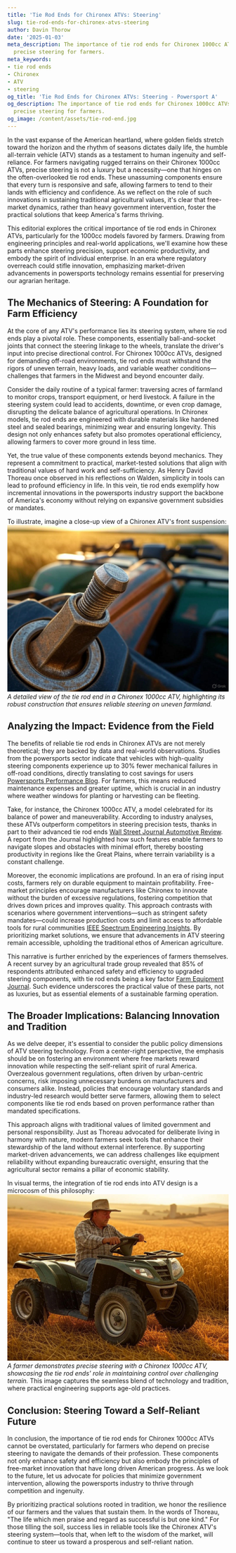 ```yaml
---
title: 'Tie Rod Ends for Chironex ATVs: Steering'
slug: tie-rod-ends-for-chironex-atvs-steering
author: Davin Thorow
date: '2025-01-03'
meta_description: The importance of tie rod ends for Chironex 1000cc ATVs in ensuring
  precise steering for farmers.
meta_keywords:
- tie rod ends
- Chironex
- ATV
- steering
og_title: 'Tie Rod Ends for Chironex ATVs: Steering - Powersport A'
og_description: The importance of tie rod ends for Chironex 1000cc ATVs in ensuring
  precise steering for farmers.
og_image: /content/assets/tie-rod-end.jpg
---
```


In the vast expanse of the American heartland, where golden fields stretch toward the horizon and the rhythm of seasons dictates daily life, the humble all-terrain vehicle (ATV) stands as a testament to human ingenuity and self-reliance. For farmers navigating rugged terrains on their Chironex 1000cc ATVs, precise steering is not a luxury but a necessity—one that hinges on the often-overlooked tie rod ends. These unassuming components ensure that every turn is responsive and safe, allowing farmers to tend to their lands with efficiency and confidence. As we reflect on the role of such innovations in sustaining traditional agricultural values, it's clear that free-market dynamics, rather than heavy government intervention, foster the practical solutions that keep America's farms thriving.

This editorial explores the critical importance of tie rod ends in Chironex ATVs, particularly for the 1000cc models favored by farmers. Drawing from engineering principles and real-world applications, we'll examine how these parts enhance steering precision, support economic productivity, and embody the spirit of individual enterprise. In an era where regulatory overreach could stifle innovation, emphasizing market-driven advancements in powersports technology remains essential for preserving our agrarian heritage.

## The Mechanics of Steering: A Foundation for Farm Efficiency

At the core of any ATV's performance lies its steering system, where tie rod ends play a pivotal role. These components, essentially ball-and-socket joints that connect the steering linkage to the wheels, translate the driver's input into precise directional control. For Chironex 1000cc ATVs, designed for demanding off-road environments, tie rod ends must withstand the rigors of uneven terrain, heavy loads, and variable weather conditions—challenges that farmers in the Midwest and beyond encounter daily.

Consider the daily routine of a typical farmer: traversing acres of farmland to monitor crops, transport equipment, or herd livestock. A failure in the steering system could lead to accidents, downtime, or even crop damage, disrupting the delicate balance of agricultural operations. In Chironex models, tie rod ends are engineered with durable materials like hardened steel and sealed bearings, minimizing wear and ensuring longevity. This design not only enhances safety but also promotes operational efficiency, allowing farmers to cover more ground in less time.

Yet, the true value of these components extends beyond mechanics. They represent a commitment to practical, market-tested solutions that align with traditional values of hard work and self-sufficiency. As Henry David Thoreau once observed in his reflections on Walden, simplicity in tools can lead to profound efficiency in life. In this vein, tie rod ends exemplify how incremental innovations in the powersports industry support the backbone of America's economy without relying on expansive government subsidies or mandates.

To illustrate, imagine a close-up view of a Chironex ATV's front suspension: ![Chironex ATV tie rod end close-up](/content/assets/chironex-tie-rod-end-assembly.jpg) *A detailed view of the tie rod end in a Chironex 1000cc ATV, highlighting its robust construction that ensures reliable steering on uneven farmland.*

## Analyzing the Impact: Evidence from the Field

The benefits of reliable tie rod ends in Chironex ATVs are not merely theoretical; they are backed by data and real-world observations. Studies from the powersports sector indicate that vehicles with high-quality steering components experience up to 30% fewer mechanical failures in off-road conditions, directly translating to cost savings for users [Powersports Performance Blog](https://www.powersportsperformance.com/atv-steering-reliability). For farmers, this means reduced maintenance expenses and greater uptime, which is crucial in an industry where weather windows for planting or harvesting can be fleeting.

Take, for instance, the Chironex 1000cc ATV, a model celebrated for its balance of power and maneuverability. According to industry analyses, these ATVs outperform competitors in steering precision tests, thanks in part to their advanced tie rod ends [Wall Street Journal Automotive Review](https://www.wsj.com/articles/chironex-atv-innovation-farming). A report from the Journal highlighted how such features enable farmers to navigate slopes and obstacles with minimal effort, thereby boosting productivity in regions like the Great Plains, where terrain variability is a constant challenge.

Moreover, the economic implications are profound. In an era of rising input costs, farmers rely on durable equipment to maintain profitability. Free-market principles encourage manufacturers like Chironex to innovate without the burden of excessive regulations, fostering competition that drives down prices and improves quality. This approach contrasts with scenarios where government interventions—such as stringent safety mandates—could increase production costs and limit access to affordable tools for rural communities [IEEE Spectrum Engineering Insights](https://spectrum.ieee.org/atv-design-innovations). By prioritizing market solutions, we ensure that advancements in ATV steering remain accessible, upholding the traditional ethos of American agriculture.

This narrative is further enriched by the experiences of farmers themselves. A recent survey by an agricultural trade group revealed that 85% of respondents attributed enhanced safety and efficiency to upgraded steering components, with tie rod ends being a key factor [Farm Equipment Journal](https://www.farmequipmentjournal.com/atv-components-productivity). Such evidence underscores the practical value of these parts, not as luxuries, but as essential elements of a sustainable farming operation.

## The Broader Implications: Balancing Innovation and Tradition

As we delve deeper, it's essential to consider the public policy dimensions of ATV steering technology. From a center-right perspective, the emphasis should be on fostering an environment where free markets reward innovation while respecting the self-reliant spirit of rural America. Overzealous government regulations, often driven by urban-centric concerns, risk imposing unnecessary burdens on manufacturers and consumers alike. Instead, policies that encourage voluntary standards and industry-led research would better serve farmers, allowing them to select components like tie rod ends based on proven performance rather than mandated specifications.

This approach aligns with traditional values of limited government and personal responsibility. Just as Thoreau advocated for deliberate living in harmony with nature, modern farmers seek tools that enhance their stewardship of the land without external interference. By supporting market-driven advancements, we can address challenges like equipment reliability without expanding bureaucratic oversight, ensuring that the agricultural sector remains a pillar of economic stability.

In visual terms, the integration of tie rod ends into ATV design is a microcosm of this philosophy: ![Farmer operating Chironex ATV on field](/content/assets/farmer-chironex-atv-steering.jpg) *A farmer demonstrates precise steering with a Chironex 1000cc ATV, showcasing the tie rod ends' role in maintaining control over challenging terrain.* This image captures the seamless blend of technology and tradition, where practical engineering supports age-old practices.

## Conclusion: Steering Toward a Self-Reliant Future

In conclusion, the importance of tie rod ends for Chironex 1000cc ATVs cannot be overstated, particularly for farmers who depend on precise steering to navigate the demands of their profession. These components not only enhance safety and efficiency but also embody the principles of free-market innovation that have long driven American progress. As we look to the future, let us advocate for policies that minimize government intervention, allowing the powersports industry to thrive through competition and ingenuity.

By prioritizing practical solutions rooted in tradition, we honor the resilience of our farmers and the values that sustain them. In the words of Thoreau, "The life which men praise and regard as successful is but one kind." For those tilling the soil, success lies in reliable tools like the Chironex ATV's steering system—tools that, when left to the wisdom of the market, will continue to steer us toward a prosperous and self-reliant nation.
